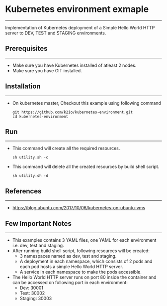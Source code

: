 # Kubernetes environment exmaple
---
Implementation of Kubernetes deployment of a Simple Hello World HTTP server to DEV, TEST and STAGING environments.
## Prerequisites
---
  - Make sure you have Kubernetes installed of atleast 2 nodes.
  - Make sure you have GIT installed.

## Installation
---
 - On kubernetes master, Checkout this example using following command
    ```
    git https://github.com/k2io/kubernetes-environment.git
    cd kubernetes-environment
    ```
 ## Run
 ---
 - This command will create all the required resources.
    ```
    sh utility.sh -c
    ```
 - This command will delete all the created resources by build shell script.

    ```
    sh utility.sh -d
    ```

## References
---
- https://blog.ubuntu.com/2017/10/06/kubernetes-on-ubuntu-vms

## Few Important Notes
---
- This examples contains 3 YAML files, one YAML for each environment i.e. dev, test and staging.
- After running build shell script, following resources will be created:
    - 3 namespaces named as dev, test and staging.
    - A deployment in each namespace, which consists of 2 pods and each pod hosts a simple Hello World HTTP server.
    - A service in each namespace to make the pods accessible.
- The Hello World HTTP server runs on port 80 inside the container and can be accessed on following port in each environment:
    - Dev: 30001
    - Test: 30002
    - Staging: 30003
